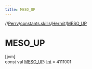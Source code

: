 ```yaml
---
title: MESO_UP
---
```

//[Perry](../../../index.html)/[constants.skills](../index.html)/[Hermit](index.html)/[MESO_UP](-m-e-s-o_-u-p.html)



# MESO_UP



[jvm]\
const val [MESO_UP](-m-e-s-o_-u-p.html): [Int](https://kotlinlang.org/api/latest/jvm/stdlib/kotlin/-int/index.html) = 4111001




